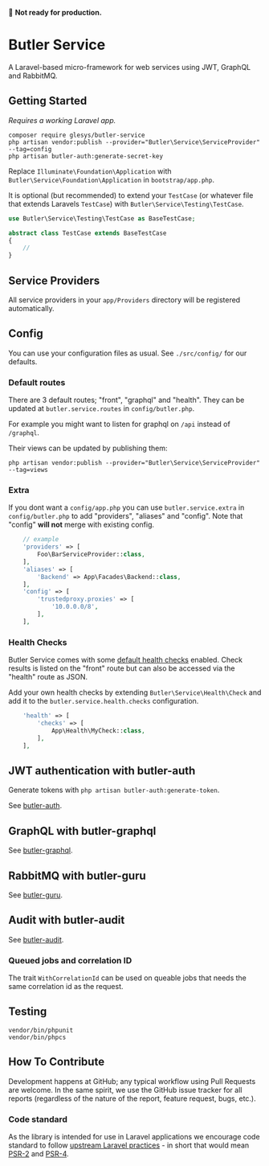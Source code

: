 :construction: **Not ready for production.**

# Butler Service

A Laravel-based micro-framework for web services using JWT, GraphQL and RabbitMQ.

## Getting Started

*Requires a working Laravel app.*

```shell
composer require glesys/butler-service
php artisan vendor:publish --provider="Butler\Service\ServiceProvider" --tag=config
php artisan butler-auth:generate-secret-key
```

Replace `Illuminate\Foundation\Application` with `Butler\Service\Foundation\Application` in `bootstrap/app.php`.

It is optional (but recommended) to extend your `TestCase` (or whatever file that extends Laravels `TestCase`) with `Butler\Service\Testing\TestCase`.

```php
use Butler\Service\Testing\TestCase as BaseTestCase;

abstract class TestCase extends BaseTestCase
{
    //
}
```

## Service Providers

All service providers in your `app/Providers` directory will be registered automatically.

## Config

You can use your configuration files as usual. See `./src/config/` for our defaults.

### Default routes

There are 3 default routes; "front", "graphql" and "health".
They can be updated at `butler.service.routes` in `config/butler.php`.

For example you might want to listen for graphql on `/api` instead of `/graphql`.

Their views can be updated by publishing them:

```shell
php artisan vendor:publish --provider="Butler\Service\ServiceProvider" --tag=views
```

### Extra

If you dont want a `config/app.php` you can use `butler.service.extra` in `config/butler.php` to add "providers", "aliases" and "config". Note that "config" **will not** merge with existing config.

```php
    // example
    'providers' => [
        Foo\BarServiceProvider::class,
    ],
    'aliases' => [
        'Backend' => App\Facades\Backend::class,
    ],
    'config' => [
        'trustedproxy.proxies' => [
            '10.0.0.0/8',
        ],
    ],
```

### Health Checks

Butler Service comes with some [default health checks](src/Health/Checks) enabled.
Check results is listed on the "front" route but can also be accessed via the "health" route as JSON.

Add your own health checks by extending `Butler\Service\Health\Check` and add it to
the `butler.service.health.checks` configuration.

```php
    'health' => [
        'checks' => [
            App\Health\MyCheck::class,
        ],
    ],
```

## JWT authentication with butler-auth

Generate tokens with `php artisan butler-auth:generate-token`.

See [butler-auth](https://github.com/glesys/butler-auth).

## GraphQL with butler-graphql

See [butler-graphql](https://github.com/glesys/butler-graphql).

## RabbitMQ with butler-guru

See [butler-guru](https://github.com/glesys/butler-guru).

## Audit with butler-audit

See [butler-audit](https://github.com/glesys/butler-audit).

### Queued jobs and correlation ID

The trait `WithCorrelationId` can be used on queable jobs that needs the same correlation id as the request.

## Testing

```shell
vendor/bin/phpunit
vendor/bin/phpcs
```

## How To Contribute

Development happens at GitHub; any typical workflow using Pull Requests are welcome. In the same spirit, we use the GitHub issue tracker for all reports (regardless of the nature of the report, feature request, bugs, etc.).

### Code standard

As the library is intended for use in Laravel applications we encourage code standard to follow [upstream Laravel practices](https://laravel.com/docs/master/contributions#coding-style) - in short that would mean [PSR-2](https://github.com/php-fig/fig-standards/blob/master/accepted/PSR-2-coding-style-guide.md) and [PSR-4](https://github.com/php-fig/fig-standards/blob/master/accepted/PSR-4-autoloader.md).
